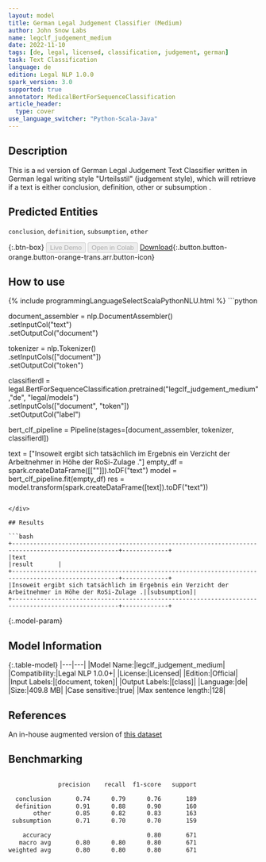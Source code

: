 ```yaml
---
layout: model
title: German Legal Judgement Classifier (Medium)
author: John Snow Labs
name: legclf_judgement_medium
date: 2022-11-10
tags: [de, legal, licensed, classification, judgement, german]
task: Text Classification
language: de
edition: Legal NLP 1.0.0
spark_version: 3.0
supported: true
annotator: MedicalBertForSequenceClassification
article_header:
  type: cover
use_language_switcher: "Python-Scala-Java"
---
```


## Description

This is a `md` version of German Legal Judgement Text Classifier written in German legal writing style "Urteilsstil" (judgement style), which will retrieve if a text is either conclusion, definition, other or subsumption .

## Predicted Entities

`conclusion`, `definition`, `subsumption`, `other`

{:.btn-box}
<button class="button button-orange" disabled>Live Demo</button>
<button class="button button-orange" disabled>Open in Colab</button>
[Download](https://s3.amazonaws.com/auxdata.johnsnowlabs.com/legal/models/legclf_judgement_medium_de_1.0.0_3.0_1668064600984.zip){:.button.button-orange.button-orange-trans.arr.button-icon}

## How to use



<div class="tabs-box" markdown="1">
{% include programmingLanguageSelectScalaPythonNLU.html %}
```python
 
document_assembler = nlp.DocumentAssembler() \
                .setInputCol("text") \
                .setOutputCol("document")
                
tokenizer = nlp.Tokenizer() \
                .setInputCols(["document"]) \
                .setOutputCol("token")
      
classifierdl = legal.BertForSequenceClassification.pretrained("legclf_judgement_medium","de", "legal/models")\
    .setInputCols(["document", "token"])\
    .setOutputCol("label")

bert_clf_pipeline = Pipeline(stages=[document_assembler,
                                     tokenizer,
                                     classifierdl])

text = ["Insoweit ergibt sich tatsächlich im Ergebnis ein Verzicht der Arbeitnehmer in Höhe der RoSi-Zulage ."]
empty_df = spark.createDataFrame([[""]]).toDF("text")
model = bert_clf_pipeline.fit(empty_df)
res = model.transform(spark.createDataFrame([text]).toDF("text"))

```

</div>

## Results

```bash
+----------------------------------------------------------------------------------------------------+-------------+
|text                                                                                                |result       |
+----------------------------------------------------------------------------------------------------+-------------+
|Insoweit ergibt sich tatsächlich im Ergebnis ein Verzicht der Arbeitnehmer in Höhe der RoSi-Zulage .|[subsumption]|
+----------------------------------------------------------------------------------------------------+-------------+

```

{:.model-param}
## Model Information

{:.table-model}
|---|---|
|Model Name:|legclf_judgement_medium|
|Compatibility:|Legal NLP 1.0.0+|
|License:|Licensed|
|Edition:|Official|
|Input Labels:|[document, token]|
|Output Labels:|[class]|
|Language:|de|
|Size:|409.8 MB|
|Case sensitive:|true|
|Max sentence length:|128|

## References

An in-house augmented version of [this dataset](https://zenodo.org/record/3936490#.Y2ybxctBxD-)

## Benchmarking

```bash

              precision    recall  f1-score   support

  conclusion       0.74      0.79      0.76       189
  definition       0.91      0.88      0.90       160
       other       0.85      0.82      0.83       163
 subsumption       0.71      0.70      0.70       159

    accuracy                           0.80       671
   macro avg       0.80      0.80      0.80       671
weighted avg       0.80      0.80      0.80       671

```
